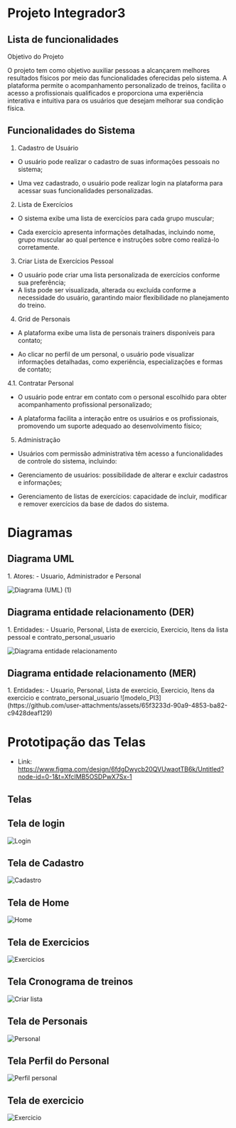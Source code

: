 # Projeto Integrador3

<h2>Lista de funcionalidades</h2>

Objetivo do Projeto

O projeto tem como objetivo auxiliar pessoas a alcançarem melhores resultados físicos por meio das funcionalidades oferecidas pelo sistema. A plataforma permite o acompanhamento personalizado de treinos, facilita o acesso a profissionais qualificados e proporciona uma experiência interativa e intuitiva para os usuários que desejam melhorar sua condição física.

<h2>Funcionalidades do Sistema</h2>

1. Cadastro de Usuário

- O usuário pode realizar o cadastro de suas informações pessoais no sistema;

- Uma vez cadastrado, o usuário pode realizar login na plataforma para acessar suas funcionalidades personalizadas.

2. Lista de Exercícios

- O sistema exibe uma lista de exercícios para cada grupo muscular;

- Cada exercício apresenta informações detalhadas, incluindo nome, grupo muscular ao qual pertence e instruções sobre como realizá-lo corretamente.

3. Criar Lista de Exercícios Pessoal

- O usuário pode criar uma lista personalizada de exercícios conforme sua preferência;
- A lista pode ser visualizada, alterada ou excluída conforme a necessidade do usuário, garantindo maior flexibilidade no planejamento do treino.

4. Grid de Personais

- A plataforma exibe uma lista de personais trainers disponíveis para contato;

- Ao clicar no perfil de um personal, o usuário pode visualizar informações detalhadas, como experiência, especializações e formas de contato;

4.1. Contratar Personal

- O usuário pode entrar em contato com o personal escolhido para obter acompanhamento profissional personalizado;

- A plataforma facilita a interação entre os usuários e os profissionais, promovendo um suporte adequado ao desenvolvimento físico;

5. Administração

- Usuários com permissão administrativa têm acesso a funcionalidades de controle do sistema, incluindo:
- Gerenciamento de usuários: possibilidade de alterar e excluir cadastros e informações;

- Gerenciamento de listas de exercícios: capacidade de incluir, modificar e remover exercícios da base de dados do sistema.

# Diagramas
<h2>Diagrama UML</h2>
1. Atores:
- Usuario, Administrador e Personal

![Diagrama (UML) (1)](https://github.com/user-attachments/assets/317b90b6-1d4c-4153-a28e-5460a6fcb43f)

<h2>Diagrama entidade relacionamento (DER)</h2>
1. Entidades:
- Usuario, Personal, Lista de exercicio, Exercicio, Itens da lista pessoal e contrato_personal_usuario

![Diagrama entidade relacionamento ](https://github.com/user-attachments/assets/12a7e5c7-0622-4799-a9b6-be171c00e1fe)

<h2>Diagrama entidade relacionamento (MER)</h2>
1. Entidades:
- Usuario, Personal, Lista de exercicio, Exercicio, Itens da exercicio e contrato_personal_usuario
![modelo_PI3](https://github.com/user-attachments/assets/65f3233d-90a9-4853-ba82-c9428deaf129)

# Prototipação das Telas

- Link: https://www.figma.com/design/6fdgDwycb20QVUwaotTB6k/Untitled?node-id=0-1&t=XfcIMB5OSDPwX7Sx-1

<h2>Telas</h2>
<h2>Tela de login</h2>

![Login](https://github.com/user-attachments/assets/63f58756-b6c5-4a58-8c62-fdbff4b105b2)

<h2>Tela de Cadastro</h2>

![Cadastro](https://github.com/user-attachments/assets/0c14f97f-d4b6-402b-97bc-b44e84044e0d)

<h2>Tela de Home</h2>

![Home](https://github.com/user-attachments/assets/259b0616-7981-4666-b1e5-ae332a845851)

<h2>Tela de Exercicios</h2>

![Exercicios](https://github.com/user-attachments/assets/d480103c-88f3-4177-8d26-34c7798395c6)

<h2>Tela Cronograma de treinos</h2>

![Criar lista](https://github.com/user-attachments/assets/2bc1316d-6c83-40af-9ad2-f84fda1cc799)

<h2>Tela de Personais</h2>

![Personal](https://github.com/user-attachments/assets/61d2a05e-c7a2-47a1-b3f9-594234e14039)

<h2>Tela Perfil do Personal</h2>

![Perfil personal](https://github.com/user-attachments/assets/5408f8b6-fc01-4669-bd94-ff62e517c8f3)

<h2>Tela de exercicio</h2>

![Exercicio](https://github.com/user-attachments/assets/23fd9877-efcd-4268-a895-6678a219f90d)






